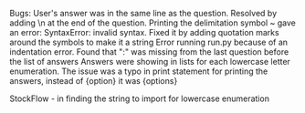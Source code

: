 Bugs:
User's answer was in the same line as the question. Resolved by adding \n at the end of the question.
Printing the delimitation symbol ~ gave an error: SyntaxError: invalid syntax. Fixed it by adding quotation marks around the symbols to make it a string
Error running run.py because of an indentation error. Found that ":" was missing from the last question before the list of answers
Answers were showing in lists for each lowercase letter enumeration. The issue was a typo in print statement for printing the answers, instead of {option} it was {options}


StockFlow - in finding the string to import for lowercase enumeration